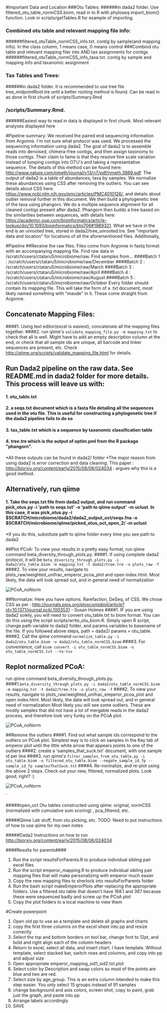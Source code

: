 #Important Data and Location
###Otu Tables: 
######in dada2 folder. Use filtered_otu_table_normCSS.biom, read in to R with phyloseq import_biom() function. Look in scripts/getTables.R for example of importing. 
### Combined otu table and relevant mapping file info: 
######filtered_otuTable_normCSS_info.txt. contig by sample(and mapping info). In the class column, 1 means case, 0 means control
###Combind otu table and relevant mapping filer into AND tax assignments for contigs
######filtered_otuTable_normCSS_info_taxa.txt. contig by sample and mapping info and taxanomic assignment
### Tax Tables and Trees: 
######in dada2 folder. It is recommended to use tree file tree_midpointRoot.tre until a better rooting method is found. Can be read in as done in first chunk of scripts/Summary.Rmd
### /scripts/Summary.Rmd. 
######Easiest way to read in data is displayed in first chunk. Most relevant analyses displayed here

#Pipeline summary:
We received the paired end sequencing information from Argonne. I'm not sure what protocol was used. We processed the sequencing information using dada2. The goal of dada2 is to assemble reads into denoised, chimera-free contigs, and then assign taxonomy to those contigs. Their claim to fame is that they resolve fine scale variation instead of lumping contigs into OTU's and taking a representative sequence. The details of this method can be found here: http://www.nature.com/nmeth/journal/v13/n7/pdf/nmeth.3869.pdf. The output of dada2 is a table of abundances, taxa by samples. We normalize these abundances using CSS after removing the outliers. You can see details about CSS here: https://www.ncbi.nlm.nih.gov/pmc/articles/PMC4010126/, and details about outlier removal further in this document. We then build a phylogenetic tree of the taxa using phangorn. We do a multiple sequence alignment for all cleaned contigs present after dada2. Phangorn then builds a tree based on the similarities between sequences, with details here: https://academic.oup.com/bioinformatics/article-lookup/doi/10.1093/bioinformatics/btq706#1989321. What we have in the end is an unrooted tree, stored in dada2/tree_unrooted.tre. See "important data and location" for locations of all the aforementioned files. Additionally, 


#Pipeline
##Receive the raw files. Files come from Argonne in fastq format with an accompanying mapping file. Find raw data in /scratch/users/ctataru5/microbiome/raw. Find samples from...
####Batch 1 : /scratch/users/ctataru5/microbiome/raw/December
####Batch 2 : /scratch/users/ctataru5/microbiome/raw/March
####Batch 3 : /scratch/users/ctataru5/microbiome/raw/April
####Batch 4 : /scratch/users/ctataru5/microbiome/raw/August
####Batch 5 : /scratch/users/ctataru5/microbiome/raw/October
Every folder should contain its mapping file. This will take the form of a .txt document, most likely named something with "maude" in it. These come straight from Argonne.

## Concatenate Mapping Files:
####1. Using text editor(excel is easiest), concatenate all the mapping files together.
####2. run qiime's `validate_mapping_file.py -m mapping.txt` to check that all is well. Might have to add an empty description column at the end, or check that all sample ids are unique, all barcode and linker sequences are present, etc. Check http://qiime.org/scripts/validate_mapping_file.html for details.

## Run Dada2 pipeline on the raw data. See README.md in dada2 folder for more details. This process will leave us with:
#### 1. otu_table.txt
#### 2. a seqs.txt document which is a fasta file detailing all the sequences used in the otu file. This is useful for constructing a phylogenetic tree if the dada2 pipeline fails to do so
#### 3. tax_table.txt which is a sequence by taxonomic classification table
#### 4. tree.tre which is the output of optim.pml from the R package "phangorn". 
*All these outputs can be found in dada2/ folder
*The major reason from using dada2 is error correction and data cleaning. This paper : http://biorxiv.org/content/early/2015/08/06/024034 : argues why this is a good method.

## Alternatively, run qiime
#### 1. Take the seqs.txt file from dada2 output, and run command pick_otus.py -i 'path to seqs.txt' -o 'path to qiime output' -m uclust. In this case, it was pick_otus.py -i $SCRATCH/microbiome/dada2/dada2_output_oct/seqs.fna -o $SCRATCH/microbiome/qiime/picked_otus_oct_open_2/ -m uclust
*If you do this, substitute path to qiime folder every time you see path to dada2


##Plot PCoA:
To view your results in a pretty easy format, run qiime command beta_diversity_through_plots.py.
####1. If using complete dada2 protocol, it will be `beta_diversity_through_plots.py -i dada2/otu_table.biom -m mapping.txt -t dada2/tree.tre -o plots_raw -f`
####2. To view your results, navigate to plots_raw/weighted_unifrac_emperor_pcoa_plot and open index.html. Most likely, the data will look spread out, and in general need of normalization


![PCoA_noNorm](https://github.com/kiti15237/microbiome2/blob/master/figures/PCoA/dada2_noNorm_colPair.png)



##Normalize:
Here you have options. Rarefaction, DeSeq, of CSS. We chose CSS as per : http://journals.plos.org/ploscompbiol/article?id=10.1371/journal.pcbi.1003531 - Susan Holmes
####1. IF you are using dada2 solely, you will need to convert otu_table.txt to biom format. You can do this using the script scripts/write_otu_biom.R. Simply open R script, change path variable to dada2 folder, and params variables to basename of the file. If you followed above steps, path = dada2/ params = otu_table. 
####2. Call the qiime command `normalize_table.py -i dada2/otu_table.biom -o dada2/otu_table_normCSS.biom`
####3. For convenience, call `biom convert -i otu_table_normCSS.biom -o otu_table_normCSS.txt --to-tsv`


## Replot normalized PCoA:
run qiime command beta_diversity_through_plots.py.
####1.`beta_diversity_through_plots.py -i dada2/otu_table_normCSS.biom -m mapping.txt -t dada2/tree.tre -o plots_raw -f`
####2. To view your results, navigate to plots_raw/weighted_unifrac_emperor_pcoa_plot and open index.html. Most likely, the data will look spread out, and in general need of normalization
Most likely you will see some outliers. These are mostly samples that did not have a lot of mergable reads in the dada2 process, and therefore look very funky on the PCoA plot. 

![PCoA_noNorm](https://github.com/kiti15237/microbiome2/blob/master/figures/PCoA/dada2_normCSS_colPair.png)

##Remove the outliers
####1. Find out what sample ids correspond to the outliers on PCoA plot. Simplest way is to click on samples in the Key tab of emperor plot until the little white arrow that appears points to one of the outliers
####2. create a 'samples_that_suck.txt' document, with one sample id per line
####3. run qiime's `filter_samples_from_otu_table.py -i otu_table.biom -o filtered_otu_table.biom --negate_sample_id_fp --sample_id_fp samplesThatSuck.txt`
####4. Re-normalize, and re-plot using the above 2 steps. Check out your new, filtered, normalized plots. Look good, right? :)

![PCoA_noNorm](https://github.com/kiti15237/microbiome2/blob/master/figures/PCoA/dada2_normCSS_filtered_colPair.png)



`


#####open_oct
Otu tables constructed using qiime: original, normCSS (normalized with cumulative sum scoring) , pca_filtered, etc.


#####Qiime
Lab stuff, from otu picking, etc. TODO: Need to put instructions of how to use qiime for my own notes

#####Dada2
Instructions on how to run
http://biorxiv.org/content/early/2015/08/06/024034











####Results for parents####
1. Run the script resultsForParents.R to produce individual sibling pair excel files
2. Run the script emperor_mapping.R to produce individual sibling pair mapping files that will make personalizing with emperor much easier
3. Copy the new mapping files to sherlock into resultsForParents folder
4. Run the bash script makeEmperorPlots after replacing the appropriate folders. Use a filtered otu table that doesn't have 168.1 and 367 because these were sequenced badly and screw up the PCoA plot
5. Copy the plot folders to a local machine to view them


#Create powerpoint
1. Open old pp to use as a template and delete all graphs and charts
2. copy the first three columns on the excel sheet into pp and resize correctly
3. Select the top and bottom borders on tool bar, change font to 12pt, and bold and right align each of the column headers
4. Return to excel, select all data, and insert chart. I have template. Without template, select stacked bar, switch rows and columns, and copy into pp and adjust size
5. Open appropriate emperor_mapping_sid1_sid2.txt.plot
6. Select color by Description and swap colors so most of the points are blue and two are red. 
7. Select size by age_group. This is an extra column intended to make this step easier. You only select 15 groups instead of 91 samples
8. change background and axis colors, screen shot, copy to paint, grab just the graph, and paste into pp
9. Arrange labels accordingly
10. SAVE

